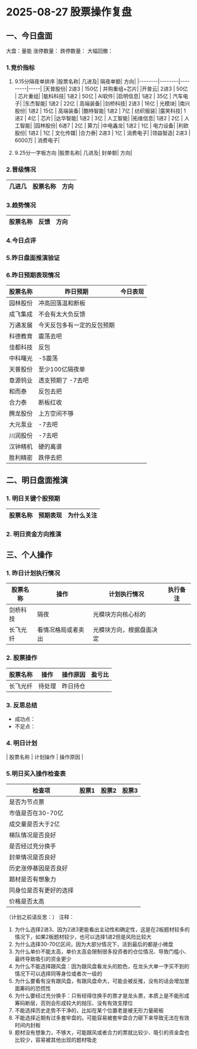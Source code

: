 # 2025-08-27 股票操作复盘

## 一、今日盘面
大盘：量能
涨停数量：
跌停数量：
大幅回撤：
### 1.竞价指标
1. 9.15分隔夜单排序
|股票名称| 几进及| 隔夜单额| 方向|
|--------|--------|---------|-----|
|天普股份| 2进3 | 150亿 | 并购重组+芯片|
|开普云| 2进3 | 50亿 | 芯片重组|
|能科科技| 1进2 | 50亿 | AI软件|
|启明信息| 1进2 | 35亿 | 汽车电子|
|东杰智能| 1进2 | 22亿 | 高端装备|
|剑桥科技| 2进3 | 16亿 | 光模块|
|南兴股份| 1进2 | 15亿 | 高端装备|
|酷特智能| 1进2 | 7亿 | 纺织服装|
|露笑科技| 1进2 | 4亿 | 芯片|
|达华智能| 1进2 | 3亿 | 人工智能|
|拓维信息| 1进2 | 2亿 | 人工智能|
|园林股份| 6进7 | 2亿 | 算力|
|中电鑫龙| 1进2 | 1亿 | 电力设备|
|利欧股份| 1进2 | 1亿 | 文化传媒|
|合力泰| 2进3 | 1亿 | 消费电子|
|领益智造| 2进3 | 6000万 | 消费电子|

2. 9.25分一字板方向
|股票名称| 几进及| 封单额| 方向|
### 2.晋级情况
| 几进几 | 股票名称 | 方向|
|--------|---------|-----|
### 3.趋势情况
|股票名称| 反馈 | 方向|
|-------|------|-----|
### 4.今日点评
### 5.昨日盘面推演验证
### 6.昨日预期表现情况
| 股票名称 | 昨日预期 | 今日表现|
|--------|---------|----------|
| 园林股份 | 冲高回落温和断板 |  |
| 成飞集成 | 不会有太大负反馈 |  |
| 万通发展 | 今天反包多有一定的反包预期 |  |
| 科德教育 | 震荡去吧 |  |
| 佳都科技 | 反包 |  |
| 中科曙光 | -5震荡 |  |
| 天普股份 | 至少100亿隔夜单 |  |
| 章源钨业 | 透支预期了 -7去吧 |  |
| 和而泰 | 反包去把 |  |
| 合力泰 | 断板红收 |  |
| 腾龙股份 | 上方空间不够 |  |
| 大元泵业 | -7去吧 |  |
| 川润股份 | -7去吧 |  |
| 汉钟精机 | 硬的离谱 |  |
| 胜利精密 | 跌停去把 |  |

## 二、明日盘面推演
### 1. 明日关键个股预期
| 股票名称 | 预期表现 | 为什么关注|
|--------|---------|-----|
### 2. 明日资金方向推演


## 三、个人操作

### 1. 昨日计划执行情况
| 股票名称 | 操作 | 计划执行情况 | 执行备注 |
|---------|------|-------------|----------|
| 剑桥科技 | 隔夜 | 光模块方向核心标的 |  |
| 长飞光纤 | 看情况格局或者卖出 | 光模块方向，根据盘面决定 |  |

### 2. 股票操作
| 股票名称 | 操作 | 操作原因 | 盈亏比 |
|---------|------|----------|--------|
| 长飞光纤 | 待处理 | 昨日持仓 |  |

### 3. 反思总结
- 成功点：
- 不足点：

### 4. 明日计划
| 股票名称 | 计划操作 | 操作原因 |

### 5.明日买入操作检查表

| 检查项 | 股票1 | 股票2 | 股票3 |
|--------|-------|-------|-------|
| 是否为节点票 |       |       |       |
| 市值是否在30-70亿 |       |       |       |
| 成交量是否大于2亿 |       |       |       |
| 梯队情况是否良好 |       |       |       |
| 是否经过充分换手 |       |       |       |
| 封单情况是否良好 |       |       |       |
| 历史涨停基因是否良好 |       |       |       |
| 题材是否有想象力 |       |       |       |
| 同身位是否有更好的选择 |       |       |       |
| 价格是否太高 |       |       |       |

（计划之前请反思：）
注释：
1. 为什么选择2进3、因为2进3更能看出主动性和确定性，这是在2板题材较多的情况下，如果2板题材较少，也可以选择1进2但是风险比较大
2. 为什么选择30-70亿区间，因为大部分情况下，活到最后的都是小微盘
3. 为什么单价不能太高，单价太高会限制很多投资者的仓位情况、导致门槛小、最终导致吸引的资金更少
4. 为什么不能选择跟风盘：因为跟风盘看龙头的脸色，在龙头大单一字买不到的情况下可以选择同等身位或者次一级的
5. 为什么要看有没有跟风盘，有跟风盘命大，可能会被反推，没有的话会增加里面筹码的恐慌性
6. 为什么要经过充分换手：只有经得住换手的票才是龙头票，本质上是不能形成筹码断层，否则会形成较大的抛压、没有有效支撑位
7. 不能选择历史走势不干净的，比如在某个位置老是被无形力量砸板
8. 不能选择近期有过多套牢盘的。可能容易被套牢盘合力砸下来导致无法在有效时间内封板
9. 题材没有想象力，不够大，可能跟风或者合力的票就比较少、吸引的资金盘也比较少，容易被其他出现的题材吸走
